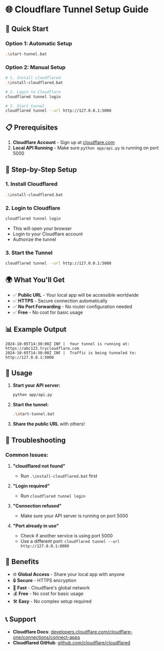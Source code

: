 # 🌐 Cloudflare Tunnel Setup Guide

## 🚀 Quick Start

### Option 1: Automatic Setup
```bash
.\start-tunnel.bat
```

### Option 2: Manual Setup
```bash
# 1. Install cloudflared
.\install-cloudflared.bat

# 2. Login to Cloudflare
cloudflared tunnel login

# 3. Start tunnel
cloudflared tunnel --url http://127.0.0.1:5000
```

## 📋 Prerequisites

1. **Cloudflare Account** - Sign up at [cloudflare.com](https://cloudflare.com)
2. **Local API Running** - Make sure `python app/api.py` is running on port 5000

## 🔧 Step-by-Step Setup

### 1. Install Cloudflared
```bash
.\install-cloudflared.bat
```

### 2. Login to Cloudflare
```bash
cloudflared tunnel login
```
- This will open your browser
- Login to your Cloudflare account
- Authorize the tunnel

### 3. Start the Tunnel
```bash
cloudflared tunnel --url http://127.0.0.1:5000
```

## 🌍 What You'll Get

- ✅ **Public URL** - Your local app will be accessible worldwide
- ✅ **HTTPS** - Secure connection automatically
- ✅ **No Port Forwarding** - No router configuration needed
- ✅ **Free** - No cost for basic usage

## 📊 Example Output

```
2024-10-05T14:30:00Z INF |  Your tunnel is running at: https://abc123.trycloudflare.com
2024-10-05T14:30:00Z INF |  Traffic is being tunneled to: http://127.0.0.1:5000
```

## 🎯 Usage

1. **Start your API server:**
   ```bash
   python app/api.py
   ```

2. **Start the tunnel:**
   ```bash
   .\start-tunnel.bat
   ```

3. **Share the public URL** with others!

## 🔧 Troubleshooting

### Common Issues:

1. **"cloudflared not found"**
   - Run `.\install-cloudflared.bat` first

2. **"Login required"**
   - Run `cloudflared tunnel login`

3. **"Connection refused"**
   - Make sure your API server is running on port 5000

4. **"Port already in use"**
   - Check if another service is using port 5000
   - Use a different port: `cloudflared tunnel --url http://127.0.0.1:8080`

## 🎉 Benefits

- 🌐 **Global Access** - Share your local app with anyone
- 🔒 **Secure** - HTTPS encryption
- 🚀 **Fast** - Cloudflare's global network
- 💰 **Free** - No cost for basic usage
- 🛠️ **Easy** - No complex setup required

## 📞 Support

- **Cloudflare Docs**: [developers.cloudflare.com/cloudflare-one/connections/connect-apps](https://developers.cloudflare.com/cloudflare-one/connections/connect-apps)
- **Cloudflared GitHub**: [github.com/cloudflare/cloudflared](https://github.com/cloudflare/cloudflared)
